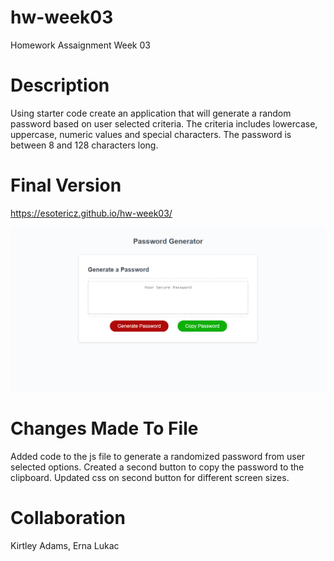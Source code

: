 # hw-week03
Homework Assaignment Week 03

# Description
Using starter code create an application that will generate a random password based on user selected criteria. The criteria includes lowercase, uppercase, numeric values and special characters. The password is between 8 and 128 characters long. 

# Final Version
https://esotericz.github.io/hw-week03/

![Alt text](/assets/images/screenshot.png?raw=true "HW Week 03 Screenshot")

# Changes Made To File
Added code to the js file to generate a randomized password from user selected options. Created a second button to copy the password to the clipboard. Updated css on second button for different screen sizes.

# Collaboration
Kirtley Adams, Erna Lukac